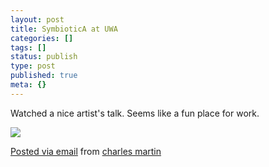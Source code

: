 ```yaml
---
layout: post
title: SymbioticA at UWA
categories: []
tags: []
status: publish
type: post
published: true
meta: {}
---
```




Watched a nice artist's talk. Seems like a fun place for work. 

![]({{site.baseurl}}/assets/posterous/charlesmartin/09/20100924-symbiotica.jpg)


[Posted via email](http://posterous.com)  from 
[charles martin](http://charlesmartin.posterous.com/symbiotica-at-uwa)

